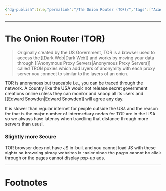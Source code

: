 ```yaml
---
{"dg-publish":true,"permalink":"/The Onion Router (TOR)/","tags":["Academics","CyberSec"]}
---
```



---
# The Onion Router (TOR)
> Originally created by the US Government, TOR is a browser used to access the [[Dark Web\|Dark Web]] and works by moving your data through [[Anonymous Proxy Servers\|Anonymous Proxy Servers]] called TRON poxies which add layers of anonymity with each proxy server you connect to similar to the layers of an onion.

TOR is anonymous but traceable i.e., you can be traced through the network.
A country like the USA would not release secret government creations online unless they can monitor and snoop all its users and [[Edward Snowden\|Edward Snowden]] will agree any day.

It is slower than regular internet for people outside the USA and the reason for that is the major number of intermediary nodes for TOR are in the USA so we always have latency when travelling that distance through more servers than usual.

### Slightly more Secure
TOR browser does not have JS in-built and you cannot load JS with these sights so browsing piracy websites is easier since the pages cannot be click through or the pages cannot display pop-up ads.

---
# Footnotes